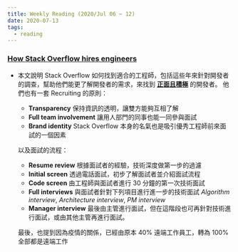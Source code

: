 ```yaml
---
title: Weekly Reading (2020/Jul 06 ~ 12)
date: 2020-07-13
tags: 
  - reading
---
```


### [How Stack Overflow hires engineers](https://stackoverflow.blog/2020/07/03/how-stack-overflow-hires-engineers/)
  * 本文說明 Stack Overflow 如何找到適合的工程師，包括這些年來針對開發者的調查，幫助他們能更了解開發者的需求，來找到 [**正面且積極**](https://stackoverflow.blog/2019/12/20/why-your-recruiting-strategy-should-focus-on-active-and-passive-candidates-alike/) 的開發者。 他們也有一套 Recruiting 的原則： 
    * **Transparency** 保持資訊的透明，讓雙方能夠互相了解
    * **Full team involvement** 讓用人部門的同事也能一同參與面試
    * **Brand identity** Stack Overflow 本身的名氣也是吸引優秀工程師前來面試的一個因素
  
    以及面試的流程：
    * **Resume review** 根據面試者的經驗，技術深度做第一步的過濾
    * **Initial screen** 透過電話面試，初步了解面試者並介紹面試流程
    * **Code screen** 由工程師與面試者進行 30 分鐘的第一次技術面試
    * **Full interviews** 與面試者針對下列項目進行進一步的技術面試 _Algorithm interview_, _Architecture interview_, _PM interview_
    * **Manager interview** 最後由主管進行面試，但在這階段也可再針對技術進行面試，或由其他主管再進行面試。

    最後，也提到因為疫情的關係，已經由原本 40% 遠端工作員工，轉為 100% 全部都是遠端工作
